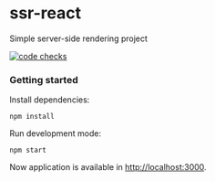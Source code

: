 # ssr-react
Simple server-side rendering project

[![code checks](https://github.com/MaximStovba/ssr-react/actions/workflows/main.yml/badge.svg?branch=main)](https://github.com/MaximStovba/ssr-react/actions/workflows/main.yml)

### Getting started

Install dependencies:

```
npm install
```

Run development mode:

```
npm start
```

Now application is available in [http://localhost:3000](http://localhost:3000).


